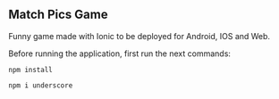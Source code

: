 

## Match Pics Game

Funny game made with Ionic to be deployed for Android, IOS and Web.

Before running the application, first run the next commands:

```
npm install
```

```
npm i underscore
```
